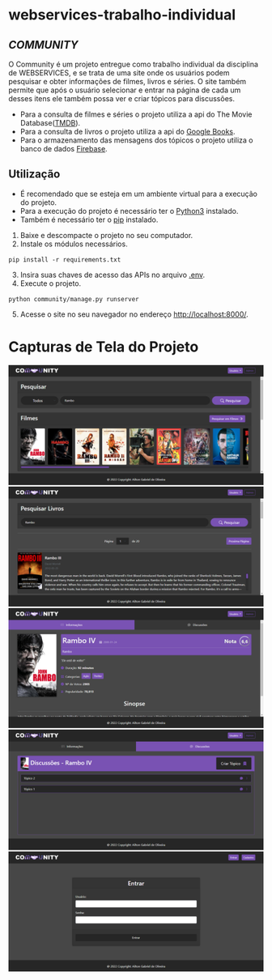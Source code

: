 # webservices-trabalho-individual
## _COMMUNITY_

O Community é um projeto entregue como trabalho individual da disciplina de WEBSERVICES, e se trata de uma site onde os usuários podem pesquisar e obter informações de filmes, livros e séries. O site também permite que após o usuário selecionar e entrar na página de cada um desses itens ele também possa ver e criar tópicos para discussões.

* Para a consulta de filmes e séries o projeto utiliza a api do The Movie Database([TMDB](https://www.themoviedb.org/)).
* Para a consulta de livros o projeto utiliza a api do [Google Books](https://developers.google.com/books/docs/overview).
* Para o armazenamento das mensagens dos tópicos o projeto utiliza o banco de dados [Firebase](https://firebase.google.com/).

## Utilização
* É recomendado que se esteja em um ambiente virtual para a execução do projeto.
* Para a execução do projeto é necessário ter o [Python3](https://www.python.org/downloads/) instalado. 
* Também é necessário ter o [pip](https://pip.pypa.io/en/stable/) instalado.

1. Baixe e descompacte o projeto no seu computador.
2. Instale os módulos necessários.
```
pip install -r requirements.txt
```
3. Insira suas chaves de acesso das APIs no arquivo [.env](community/community/.env).
4. Execute o projeto.
```
python community/manage.py runserver
```
5. Acesse o site no seu navegador no endereço [http://localhost:8000/](http://localhost:8000/).

# Capturas de Tela do Projeto
![Pesquisar](community/screenshots/search.png)
![Pesquisar_Livros](community/screenshots/search-books.png)
![Detalhes_Filme](community/screenshots/details_movie.png)
![Lista_de_Tópicos](community/screenshots/topics_list.png)
![Entrar](community/screenshots/login.png)
